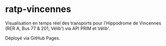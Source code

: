 # ratp-vincennes

Visualisation en temps réel des transports pour l'Hippodrome de Vincennes (RER A, Bus 77 & 201, Vélib') via API PRIM et Vélib'.

Déployé via GitHub Pages.